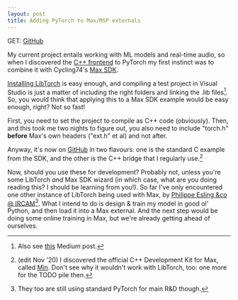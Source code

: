```yaml
---
layout: post
title: Adding PyTorch to Max/MSP externals
---
```


GET: [GitHub](https://github.com/RVirmoors/simplemsptorch-)

My current project entails working with ML models and real-time audio,
so when I discovered the [C++ frontend](https://pytorch.org/tutorials/advanced/cpp_frontend.html)
to PyTorch my first instinct was to combine it with Cycling74's [Max SDK](https://cycling74.com/downloads/sdk/).

[Installing LibTorch](https://pytorch.org/cppdocs/installing.html) is easy enough,
and compiling a test project in Visual Studio is just a matter of including the right folders
and linking the .lib files[^1]. So, you would think that applying this to a Max SDK example would be
easy enough, right? Not so fast!

First, you need to set the project to compile as C++ code (obviously). Then, and this took me
two nights to figure out, you also need to include "torch.h" **before** Max's own headers ("ext.h" et al)
and not after.

Anyway, it's now on [GitHub](https://github.com/RVirmoors/simplemsptorch-) in two flavours: one is
the standard C example from the SDK, and the other is the C++ bridge that I regularly use.[^3]

Now, should you use these for development? Probably not, unless you're some LibTorch *and* Max SDK wizard
(in which case, what are you doing reading this? I should be learning from you!). So far I've only
encountered one other instance of LibTorch being used with Max, by
[Philippe Esling &co @ IRCAM](https://github.com/acids-ircam/flow_synthesizer/)[^2]. What I intend to do
is design & train my model in good ol' Python, and then load it into a Max external. And the next step
would be doing some online training in Max, but we're already getting ahead of ourselves.

[^1]: Also see [this](https://medium.com/@boonboontongbuasirilai/building-pytorch-c-integration-libtorch-with-ms-visual-studio-2017-44281f9921ea) Medium post.

[^2]: They too are still using standard PyTorch for main R&D though.

[^3]: (edit Nov '20) I discovered the official C++ Development Kit for Max, called [Min](https://cycling74.github.io/min-devkit/). Don't see why it wouldn't work
with LibTorch, too: one more for the TODO pile then.

